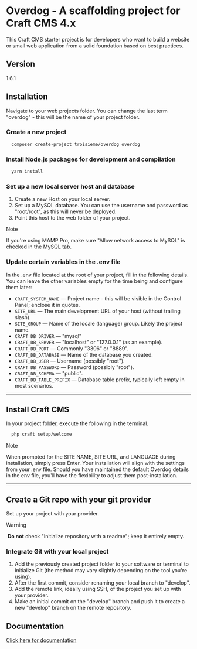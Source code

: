 # Overdog - A scaffolding project for Craft CMS 4.x

This Craft CMS starter project is for developers who want to build a website or small web application from a solid foundation based on best practices.

## Version
1.6.1

## Installation

Navigate to your web projects folder. You can change the last term "overdog" - this will be the name of your project folder.

### Create a new project

```bash
  composer create-project troisieme/overdog overdog
```

### Install Node.js packages for development and compilation

```bash
  yarn install
```

### Set up a new local server host and database

1. Create a new Host on your local server.
2. Set up a MySQL database. You can use the username and password as "root/root", as this will never be deployed.
3. Point this host to the web folder of your project.

> [!NOTE] 
> If you're using MAMP Pro, make sure "Allow network access to MySQL" is checked in the MySQL tab.
 
### Update certain variables in the .env file

In the .env file located at the root of your project, fill in the following details. You can leave the other variables empty for the time being and configure them later:

- `CRAFT_SYSTEM_NAME` — Project name - this will be visible in the Control Panel; enclose it in quotes.
- `SITE_URL` — The main development URL of your host (without trailing slash).
- `SITE_GROUP` — Name of the locale (language) group. Likely the project name.
- `CRAFT_DB_DRIVER` — "mysql"
- `CRAFT_DB_SERVER` — "localhost" or "127.0.0.1" (as an example).
- `CRAFT_DB_PORT` — Commonly "3306" or "8889".
- `CRAFT_DB_DATABASE` — Name of the database you created.
- `CRAFT_DB_USER` — Username (possibly "root").
- `CRAFT_DB_PASSWORD` — Password (possibly "root").
- `CRAFT_DB_SCHEMA` — "public".
- `CRAFT_DB_TABLE_PREFIX` — Database table prefix, typically left empty in most scenarios.

-----

## Install Craft CMS

In your project folder, execute the following in the terminal.

```bash
  php craft setup/welcome
```

> [!NOTE] 
> When prompted for the SITE NAME, SITE URL, and LANGUAGE during installation, simply press Enter. Your installation will align with the settings from your .env file. Should you have maintained the default Overdog details in the env file, you'll have the flexibility to adjust them post-installation.

-----

## Create a Git repo with your git provider

Set up your project with your provider.

> [!WARNING]
> **Do not** check "Initialize repository with a readme"; keep it entirely empty.

### Integrate Git with your local project

1. Add the previously created project folder to your software or terminal to initialize Git (the method may vary slightly depending on the tool you're using).
2. After the first commit, consider renaming your local branch to "develop".
3. Add the remote link, ideally using SSH, of the project you set up with your provider.
4. Make an initial commit on the "develop" branch and push it to create a new "develop" branch on the remote repository.


## Documentation

[Click here for documentation](https://st.overdog.io/)